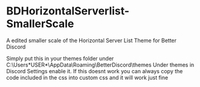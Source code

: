 # BDHorizontalServerlist-SmallerScale
A edited smaller scale of the Horizontal Server List Theme for Better Discord


Simply put this in your themes folder under C:\Users\*USER*\AppData\Roaming\BetterDiscord\themes
Under themes in Discord Settings enable it. If this doesnt work you can always copy the code included in the css into custom css and it will work just fine
